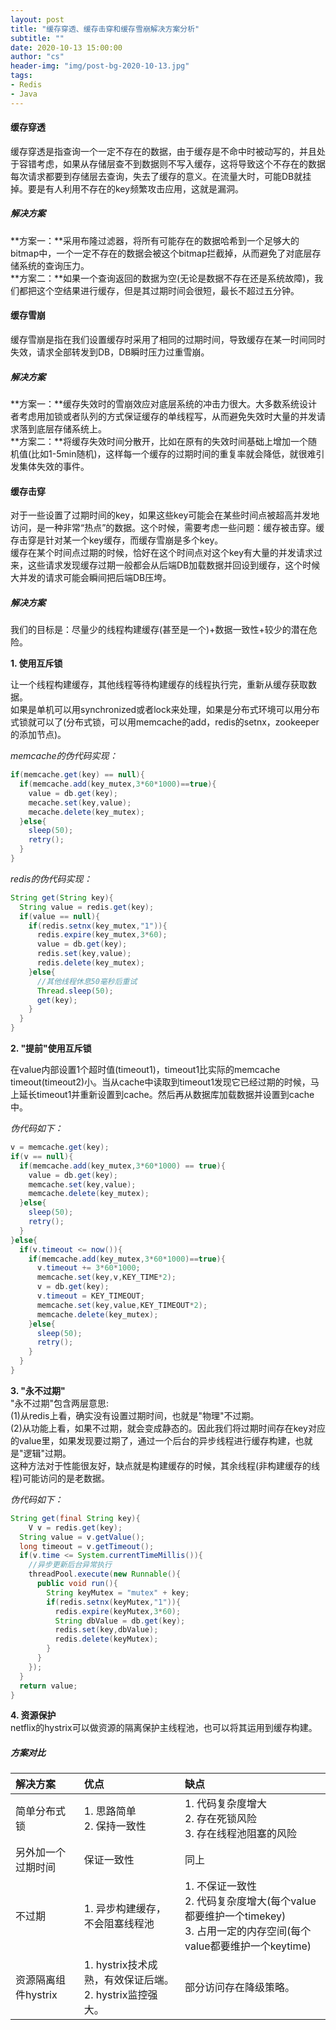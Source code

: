 ```yaml
---
layout: post
title: "缓存穿透、缓存击穿和缓存雪崩解决方案分析"
subtitle: ""
date: 2020-10-13 15:00:00
author: "cs"
header-img: "img/post-bg-2020-10-13.jpg"
tags:
- Redis 
- Java
---
```




#### 缓存穿透
缓存穿透是指查询一个一定不存在的数据，由于缓存是不命中时被动写的，并且处于容错考虑，如果从存储层查不到数据则不写入缓存，这将导致这个不存在的数据每次请求都要到存储层去查询，失去了缓存的意义。在流量大时，可能DB就挂掉。要是有人利用不存在的key频繁攻击应用，这就是漏洞。
##### 解决方案
**方案一：**采用布隆过滤器，将所有可能存在的数据哈希到一个足够大的bitmap中，一个一定不存在的数据会被这个bitmap拦截掉，从而避免了对底层存储系统的查询压力。  
**方案二：**如果一个查询返回的数据为空(无论是数据不存在还是系统故障)，我们都把这个空结果进行缓存，但是其过期时间会很短，最长不超过五分钟。
#### 缓存雪崩
缓存雪崩是指在我们设置缓存时采用了相同的过期时间，导致缓存在某一时间同时失效，请求全部转发到DB，DB瞬时压力过重雪崩。
##### 解决方案

**方案一：**缓存失效时的雪崩效应对底层系统的冲击力很大。大多数系统设计者考虑用加锁或者队列的方式保证缓存的单线程写，从而避免失效时大量的并发请求落到底层存储系统上。  
**方案二：**将缓存失效时间分散开，比如在原有的失效时间基础上增加一个随机值(比如1-5min随机)，这样每一个缓存的过期时间的重复率就会降低，就很难引发集体失效的事件。

#### 缓存击穿
对于一些设置了过期时间的key，如果这些key可能会在某些时间点被超高并发地访问，是一种非常“热点”的数据。这个时候，需要考虑一些问题：缓存被击穿。缓存击穿是针对某一个key缓存，而缓存雪崩是多个key。  
缓存在某个时间点过期的时候，恰好在这个时间点对这个key有大量的并发请求过来，这些请求发现缓存过期一般都会从后端DB加载数据并回设到缓存，这个时候大并发的请求可能会瞬间把后端DB压垮。  

##### 解决方案  
我们的目标是：尽量少的线程构建缓存(甚至是一个)+数据一致性+较少的潜在危险。

**1. 使用互斥锁**  

让一个线程构建缓存，其他线程等待构建缓存的线程执行完，重新从缓存获取数据。   
如果是单机可以用synchronized或者lock来处理，如果是分布式环境可以用分布式锁就可以了(分布式锁，可以用memcache的add，redis的setnx，zookeeper的添加节点)。   

*memcache的伪代码实现：*

```java
if(memcache.get(key) == null){
  if(memcache.add(key_mutex,3*60*1000)==true){
    value = db.get(key);
    mecache.set(key,value);
    mecache.delete(key_mutex);
  }else{
    sleep(50);
    retry();
  }
}
```

*redis的伪代码实现：*

```java
String get(String key){
  String value = redis.get(key);
  if(value == null){
    if(redis.setnx(key_mutex,"1")){
      redis.expire(key_mutex,3*60);
      value = db.get(key);
      redis.set(key,value);
      redis.delete(key_mutex);
    }else{
      //其他线程休息50毫秒后重试
      Thread.sleep(50);
      get(key);
    }
  }
}
```

**2. "提前"使用互斥锁**    

在value内部设置1个超时值(timeout1)，timeout1比实际的memcache timeout(timeout2)小。当从cache中读取到timeout1发现它已经过期的时候，马上延长timeout1并重新设置到cache。然后再从数据库加载数据并设置到cache中。

*伪代码如下：*

```java
v = memcache.get(key);
if(v == null){
  if(memcache.add(key_mutex,3*60*1000) == true){
    value = db.get(key);
    memcache.set(key,value);
    memcache.delete(key_mutex);
  }else{
    sleep(50);
    retry();
  }
}else{
  if(v.timeout <= now()){
    if(memcache.add(key_mutex,3*60*1000)==true){
      v.timeout += 3*60*1000;
      memcache.set(key,v,KEY_TIME*2);
      v = db.get(key);
      v.timeout = KEY_TIMEOUT;
      memcache.set(key,value,KEY_TIMEOUT*2);
      memcache.delete(key_mutex);
    }else{
      sleep(50);
      retry();
    }
  }
}
```

**3. "永不过期"**  
"永不过期"包含两层意思:  
(1)从redis上看，确实没有设置过期时间，也就是"物理"不过期。  
(2)从功能上看，如果不过期，就会变成静态的。因此我们将过期时间存在key对应的value里，如果发现要过期了，通过一个后台的异步线程进行缓存构建，也就是"逻辑"过期。  
这种方法对于性能很友好，缺点就是构建缓存的时候，其余线程(非构建缓存的线程)可能访问的是老数据。  

*伪代码如下：*

```java
String get(final String key){
	V v = redis.get(key);
  String value = v.getValue();
  long timeout = v.getTimeout();
  if(v.time <= System.currentTimeMillis()){
    //异步更新后台异常执行
    threadPool.execute(new Runnable(){
      public void run(){
        String keyMutex = "mutex" + key;
        if(redis.setnx(keyMutex,"1")){
          redis.expire(keyMutex,3*60);
          String dbValue = db.get(key);
          redis.set(key,dbValue);
          redis.delete(keyMutex);
        }
      }
    });
  }
  return value;
}
```

**4. 资源保护**  
netflix的hystrix可以做资源的隔离保护主线程池，也可以将其运用到缓存构建。

##### 方案对比

|解决方案|优点|缺点|
|:-----|:-----|:-----|
|简单分布式锁|1. 思路简单<br />2. 保持一致性|1. 代码复杂度增大<br>2. 存在死锁风险<br>3. 存在线程池阻塞的风险|
|另外加一个过期时间|保证一致性|同上|
|不过期|1. 异步构建缓存，不会阻塞线程池|1. 不保证一致性<br />2. 代码复杂度增大(每个value都要维护一个timekey)<br />3. 占用一定的内存空间(每个value都要维护一个keytime)|
|资源隔离组件hystrix|1. hystrix技术成熟，有效保证后端。 <br />2. hystrix监控强大。|部分访问存在降级策略。|

